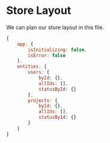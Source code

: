 # Store Layout

We can plan our store layout in this file.

```javascript
{
    app: {
        isInitializing: false,
        isError: false
    },
    entities: {
        users: {
            byId: {},
            allIds: [],
            statusById: {}
        },
        projects: {
            byId: {},
            allIds: [],
            statusById: {}
        }
    }
}
```